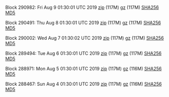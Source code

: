 Block 290982: Fri Aug  9 01:30:01 UTC 2019 [zip](https://files.01coin.io/mainnet/2019-08-09/bootstrap.dat.zip) (117M) [gz](https://files.01coin.io/mainnet/2019-08-09/bootstrap.dat.tar.gz) (117M) [SHA256](https://files.01coin.io/mainnet/2019-08-09/sha256.txt) [MD5](https://files.01coin.io/mainnet/2019-08-09/md5.txt)

Block 290491: Thu Aug  8 01:30:01 UTC 2019 [zip](https://files.01coin.io/mainnet/2019-08-08/bootstrap.dat.zip) (117M) [gz](https://files.01coin.io/mainnet/2019-08-08/bootstrap.dat.tar.gz) (117M) [SHA256](https://files.01coin.io/mainnet/2019-08-08/sha256.txt) [MD5](https://files.01coin.io/mainnet/2019-08-08/md5.txt)

Block 290002: Wed Aug  7 01:30:02 UTC 2019 [zip](https://files.01coin.io/mainnet/2019-08-07/bootstrap.dat.zip) (117M) [gz](https://files.01coin.io/mainnet/2019-08-07/bootstrap.dat.tar.gz) (117M) [SHA256](https://files.01coin.io/mainnet/2019-08-07/sha256.txt) [MD5](https://files.01coin.io/mainnet/2019-08-07/md5.txt)

Block 289494: Tue Aug  6 01:30:01 UTC 2019 [zip](https://files.01coin.io/mainnet/2019-08-06/bootstrap.dat.zip) (117M) [gz](https://files.01coin.io/mainnet/2019-08-06/bootstrap.dat.tar.gz) (117M) [SHA256](https://files.01coin.io/mainnet/2019-08-06/sha256.txt) [MD5](https://files.01coin.io/mainnet/2019-08-06/md5.txt)

Block 288971: Mon Aug  5 01:30:01 UTC 2019 [zip](https://files.01coin.io/mainnet/2019-08-05/bootstrap.dat.zip) (117M) [gz](https://files.01coin.io/mainnet/2019-08-05/bootstrap.dat.tar.gz) (116M) [SHA256](https://files.01coin.io/mainnet/2019-08-05/sha256.txt) [MD5](https://files.01coin.io/mainnet/2019-08-05/md5.txt)

Block 288467: Sun Aug  4 01:30:01 UTC 2019 [zip](https://files.01coin.io/mainnet/2019-08-04/bootstrap.dat.zip) (117M) [gz](https://files.01coin.io/mainnet/2019-08-04/bootstrap.dat.tar.gz) (116M) [SHA256](https://files.01coin.io/mainnet/2019-08-04/sha256.txt) [MD5](https://files.01coin.io/mainnet/2019-08-04/md5.txt)
